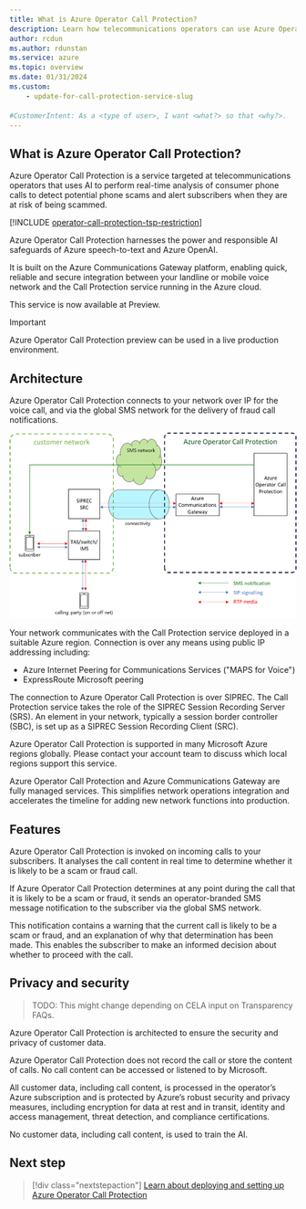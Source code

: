```yaml
---
title: What is Azure Operator Call Protection?
description: Learn how telecommunications operators can use Azure Operator Call Protection to detect fraud with AI.
author: rcdun
ms.author: rdunstan
ms.service: azure
ms.topic: overview
ms.date: 01/31/2024
ms.custom:
    - update-for-call-protection-service-slug

#CustomerIntent: As a <type of user>, I want <what?> so that <why?>.
---
```


## What is Azure Operator Call Protection?

Azure Operator Call Protection is a service targeted at telecommunications operators that uses AI to perform real-time analysis of consumer phone calls to detect potential phone scams and alert subscribers when they are at risk of being scammed.

[!INCLUDE [operator-call-protection-tsp-restriction](includes/operator-call-protection-tsp-restriction.md)]

Azure Operator Call Protection harnesses the power and responsible AI safeguards of Azure speech-to-text and Azure OpenAI.

It is built on the Azure Communications Gateway platform, enabling quick, reliable and secure integration between your landline or mobile voice network and the Call Protection service running in the Azure cloud.

This service is now available at Preview.

> [!IMPORTANT]
> Azure Operator Call Protection preview can be used in a live production environment.

## Architecture

Azure Operator Call Protection connects to your network over IP for the voice call, and via the global SMS network for the delivery of fraud call notifications.

![Azure Operator Call Protection architecture](media/azure-operator-call-protection-architecture.png)

Your network communicates with the Call Protection service deployed in a suitable Azure region. Connection is over any means using public IP addressing including:
* Azure Internet Peering for Communications Services ("MAPS for Voice")
* ExpressRoute Microsoft peering

The connection to Azure Operator Call Protection is over SIPREC.  The Call Protection service takes the role of the SIPREC Session Recording Server (SRS).  An element in your network, typically a session border controller (SBC), is set up as a SIPREC Session Recording Client (SRC).

Azure Operator Call Protection is supported in many Microsoft Azure regions globally. Please contact your account team to discuss which local regions support this service.

Azure Operator Call Protection and Azure Communications Gateway are fully managed services. This simplifies network operations integration and accelerates the timeline for adding new network functions into production.

## Features

Azure Operator Call Protection is invoked on incoming calls to your subscribers.  It analyses the call content in real time to determine whether it is likely to be a scam or fraud call.

If Azure Operator Call Protection determines at any point during the call that it is likely to be a scam or fraud, it sends an operator-branded SMS message notification to the subscriber via the global SMS network.

This notification contains a warning that the current call is likely to be a scam or fraud, and an explanation of why that determination has been made. This enables the subscriber to make an informed decision about whether to proceed with the call.

## Privacy and security

> TODO: This might change depending on CELA input on Transparency FAQs.

Azure Operator Call Protection is architected to ensure the security and privacy of customer data.

Azure Operator Call Protection does not record the call or store the content of calls. No call content can be accessed or listened to by Microsoft.

All customer data, including call content, is processed in the operator’s Azure subscription and is protected by Azure’s robust security and privacy measures, including encryption for data at rest and in transit, identity and access management, threat detection, and compliance certifications.

No customer data, including call content, is used to train the AI.

## Next step

> [!div class="nextstepaction"]
> [Learn about deploying and setting up Azure Operator Call Protection](deployment-overview.md)

